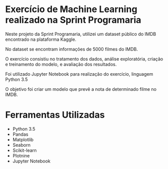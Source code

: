 <h1>Exercício de Machine Learning realizado na Sprint Programaria</h1>

Neste projeto da Sprint Programaria, utilizei um dataset público do IMDB encontrado na plataforma Kaggle. 
<p>No dataset se encontram informações de 5000 filmes do IMDB.</p>
<p>O exercício consistiu no tratamento dos dados, análise exploratória, criação e treinamento do modelo, e avaliação dos resultados. </p>

<p>Foi utilizado Jupyter Notebook para realização do exercício, linguagem Python 3.5</p>

<p>O objetivo foi criar um modelo que prevê a nota de determinado filme no IMDB.</p>


<h1>Ferramentas Utilizadas</h1>
<ul> 
  <li>Python 3.5</li>
  <li>Pandas</li>
  <li>Matplotlib</li>
  <li>Seaborn</li>
  <li>Scikit-learn</li>
  <li>Plotnine</li>
  <li>Jupyter Notebook</li></ul>
